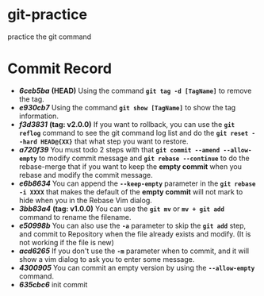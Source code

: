 # git-practice
practice the git command

# Commit Record
* ***6ceb5ba*** **(HEAD)** Using the command **`git tag -d [TagName]`** to remove the tag.
* ___e930cb7___ Using the command **`git show [TagName]`** to show the tag information.
* ***f3d3831*** **(tag: v2.0.0)** If you want to rollback, you can use the **`git reflog`** command to see the git command log list and do the **`git reset --hard HEAD@{XX}`** that what step you want to restore.
* ***a720f39*** You must todo 2 steps with that **`git commit --amend --allow-empty`** to modify commit message and **`git rebase --continue`** to do the rebase-merge that if you want to keep the **empty commit** when you rebase and modify the commit message.
* ***e6b8634*** You can append the **`--keep-empty`** parameter in the **`git rebase -i XXXX`** that makes the default of the **empty commit** will not mark to hide when you in the Rebase Vim dialog.
* ***3bb83a4*** **(tag: v1.0.0)** You can use the **`git mv`** or **`mv + git add`** command to rename the filename.
* ***e50998b*** You can also use the **`-a`** parameter to skip the **`git add`** step, and commit to Repository when the file already exists and modify. (It is not working if the file is new)
* ***acd6265*** If you don't use the **`-m`** parameter when to commit, and it will show a vim dialog to ask you to enter some message.
* ***4300905*** You can commit an empty version by using the **`--allow-empty`** command.
* ***635cbc6*** init commit
